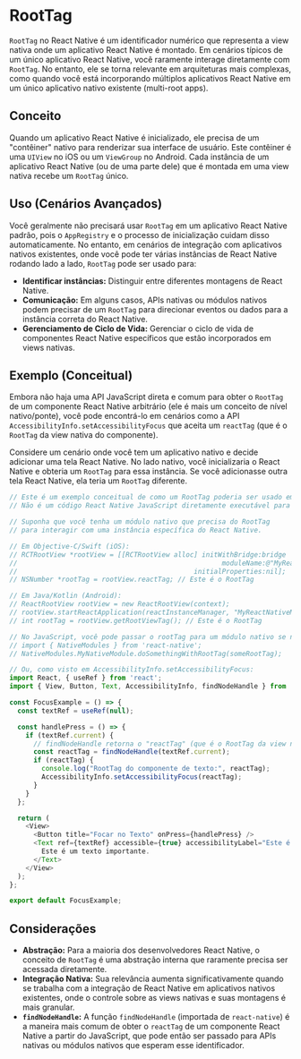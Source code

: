 # RootTag

`RootTag` no React Native é um identificador numérico que representa a view nativa onde um aplicativo React Native é montado. Em cenários típicos de um único aplicativo React Native, você raramente interage diretamente com `RootTag`. No entanto, ele se torna relevante em arquiteturas mais complexas, como quando você está incorporando múltiplos aplicativos React Native em um único aplicativo nativo existente (multi-root apps).

## Conceito

Quando um aplicativo React Native é inicializado, ele precisa de um "contêiner" nativo para renderizar sua interface de usuário. Este contêiner é uma `UIView` no iOS ou um `ViewGroup` no Android. Cada instância de um aplicativo React Native (ou de uma parte dele) que é montada em uma view nativa recebe um `RootTag` único.

## Uso (Cenários Avançados)

Você geralmente não precisará usar `RootTag` em um aplicativo React Native padrão, pois o `AppRegistry` e o processo de inicialização cuidam disso automaticamente. No entanto, em cenários de integração com aplicativos nativos existentes, onde você pode ter várias instâncias de React Native rodando lado a lado, `RootTag` pode ser usado para:

- **Identificar instâncias:** Distinguir entre diferentes montagens de React Native.
- **Comunicação:** Em alguns casos, APIs nativas ou módulos nativos podem precisar de um `RootTag` para direcionar eventos ou dados para a instância correta do React Native.
- **Gerenciamento de Ciclo de Vida:** Gerenciar o ciclo de vida de componentes React Native específicos que estão incorporados em views nativas.

## Exemplo (Conceitual)

Embora não haja uma API JavaScript direta e comum para obter o `RootTag` de um componente React Native arbitrário (ele é mais um conceito de nível nativo/ponte), você pode encontrá-lo em cenários como a API `AccessibilityInfo.setAccessibilityFocus` que aceita um `reactTag` (que é o `RootTag` da view nativa do componente).

Considere um cenário onde você tem um aplicativo nativo e decide adicionar uma tela React Native. No lado nativo, você inicializaria o React Native e obteria um `RootTag` para essa instância. Se você adicionasse outra tela React Native, ela teria um `RootTag` diferente.

```javascript
// Este é um exemplo conceitual de como um RootTag poderia ser usado em um módulo nativo
// Não é um código React Native JavaScript diretamente executável para obter o RootTag de um componente

// Suponha que você tenha um módulo nativo que precisa do RootTag
// para interagir com uma instância específica do React Native.

// Em Objective-C/Swift (iOS):
// RCTRootView *rootView = [[RCTRootView alloc] initWithBridge:bridge
//                                                   moduleName:@"MyReactNativeModule"
//                                            initialProperties:nil];
// NSNumber *rootTag = rootView.reactTag; // Este é o RootTag

// Em Java/Kotlin (Android):
// ReactRootView rootView = new ReactRootView(context);
// rootView.startReactApplication(reactInstanceManager, "MyReactNativeModule", null);
// int rootTag = rootView.getRootViewTag(); // Este é o RootTag

// No JavaScript, você pode passar o rootTag para um módulo nativo se necessário
// import { NativeModules } from 'react-native';
// NativeModules.MyNativeModule.doSomethingWithRootTag(someRootTag);

// Ou, como visto em AccessibilityInfo.setAccessibilityFocus:
import React, { useRef } from 'react';
import { View, Button, Text, AccessibilityInfo, findNodeHandle } from 'react-native';

const FocusExample = () => {
  const textRef = useRef(null);

  const handlePress = () => {
    if (textRef.current) {
      // findNodeHandle retorna o "reactTag" (que é o RootTag da view nativa)
      const reactTag = findNodeHandle(textRef.current);
      if (reactTag) {
        console.log("RootTag do componente de texto:", reactTag);
        AccessibilityInfo.setAccessibilityFocus(reactTag);
      }
    }
  };

  return (
    <View>
      <Button title="Focar no Texto" onPress={handlePress} />
      <Text ref={textRef} accessible={true} accessibilityLabel="Este é o texto focado">
        Este é um texto importante.
      </Text>
    </View>
  );
};

export default FocusExample;
```

## Considerações

- **Abstração:** Para a maioria dos desenvolvedores React Native, o conceito de `RootTag` é uma abstração interna que raramente precisa ser acessada diretamente.
- **Integração Nativa:** Sua relevância aumenta significativamente quando se trabalha com a integração de React Native em aplicativos nativos existentes, onde o controle sobre as views nativas e suas montagens é mais granular.
- **`findNodeHandle`:** A função `findNodeHandle` (importada de `react-native`) é a maneira mais comum de obter o `reactTag` de um componente React Native a partir do JavaScript, que pode então ser passado para APIs nativas ou módulos nativos que esperam esse identificador.

